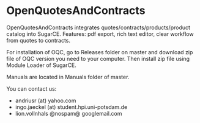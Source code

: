 # OpenQuotesAndContracts

OpenQuotesAndContracts integrates quotes/contracts/products/product catalog into SugarCE. Features: pdf export, rich text editor, clear workflow from quotes to contracts.

For installation of OQC, go to Releases folder on master and download zip file of OQC version you need to your computer. Then install zip file using Module Loader of SugarCE.

Manuals are located in Manuals folder of master.

You can contact us:
- andriusr (at) yahoo.com
- ingo.jaeckel (at) student.hpi.uni-potsdam.de
- lion.vollnhals @nospam@ googlemail.com
